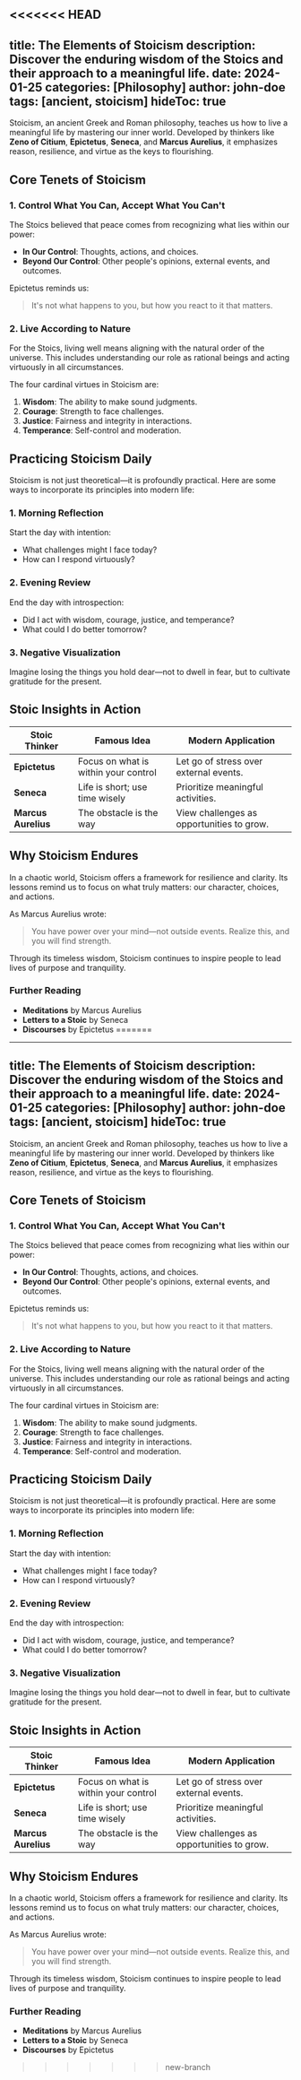 <<<<<<< HEAD
---
title: The Elements of Stoicism
description: Discover the enduring wisdom of the Stoics and their approach to a meaningful life.
date: 2024-01-25
categories: [Philosophy]
author: john-doe
tags: [ancient, stoicism]
hideToc: true
---

Stoicism, an ancient Greek and Roman philosophy, teaches us how to live a meaningful life by mastering our inner world. Developed by thinkers like **Zeno of Citium**, **Epictetus**, **Seneca**, and **Marcus Aurelius**, it emphasizes reason, resilience, and virtue as the keys to flourishing.

## Core Tenets of Stoicism

### 1. **Control What You Can, Accept What You Can't**

The Stoics believed that peace comes from recognizing what lies within our power:

- **In Our Control**: Thoughts, actions, and choices.
- **Beyond Our Control**: Other people's opinions, external events, and outcomes.

Epictetus reminds us:

> It's not what happens to you, but how you react to it that matters.

### 2. **Live According to Nature**

For the Stoics, living well means aligning with the natural order of the universe. This includes understanding our role as rational beings and acting virtuously in all circumstances.

The four cardinal virtues in Stoicism are:

1. **Wisdom**: The ability to make sound judgments.
2. **Courage**: Strength to face challenges.
3. **Justice**: Fairness and integrity in interactions.
4. **Temperance**: Self-control and moderation.

## Practicing Stoicism Daily

Stoicism is not just theoretical—it is profoundly practical. Here are some ways to incorporate its principles into modern life:

### 1. Morning Reflection

Start the day with intention:

- What challenges might I face today?
- How can I respond virtuously?

### 2. Evening Review

End the day with introspection:

- Did I act with wisdom, courage, justice, and temperance?
- What could I do better tomorrow?

### 3. Negative Visualization

Imagine losing the things you hold dear—not to dwell in fear, but to cultivate gratitude for the present.

## Stoic Insights in Action

| Stoic Thinker      | Famous Idea                                   | Modern Application                         |
|---------------------|-----------------------------------------------|--------------------------------------------|
| **Epictetus**       | Focus on what is within your control          | Let go of stress over external events.     |
| **Seneca**          | Life is short; use time wisely                | Prioritize meaningful activities.          |
| **Marcus Aurelius** | The obstacle is the way                      | View challenges as opportunities to grow.  |

## Why Stoicism Endures

In a chaotic world, Stoicism offers a framework for resilience and clarity. Its lessons remind us to focus on what truly matters: our character, choices, and actions.

As Marcus Aurelius wrote:

> You have power over your mind—not outside events. Realize this, and you will find strength.

Through its timeless wisdom, Stoicism continues to inspire people to lead lives of purpose and tranquility.

### Further Reading

- **Meditations** by Marcus Aurelius
- **Letters to a Stoic** by Seneca
- **Discourses** by Epictetus
=======
---
title: The Elements of Stoicism
description: Discover the enduring wisdom of the Stoics and their approach to a meaningful life.
date: 2024-01-25
categories: [Philosophy]
author: john-doe
tags: [ancient, stoicism]
hideToc: true
---

Stoicism, an ancient Greek and Roman philosophy, teaches us how to live a meaningful life by mastering our inner world. Developed by thinkers like **Zeno of Citium**, **Epictetus**, **Seneca**, and **Marcus Aurelius**, it emphasizes reason, resilience, and virtue as the keys to flourishing.

## Core Tenets of Stoicism

### 1. **Control What You Can, Accept What You Can't**

The Stoics believed that peace comes from recognizing what lies within our power:

- **In Our Control**: Thoughts, actions, and choices.
- **Beyond Our Control**: Other people's opinions, external events, and outcomes.

Epictetus reminds us:

> It's not what happens to you, but how you react to it that matters.

### 2. **Live According to Nature**

For the Stoics, living well means aligning with the natural order of the universe. This includes understanding our role as rational beings and acting virtuously in all circumstances.

The four cardinal virtues in Stoicism are:

1. **Wisdom**: The ability to make sound judgments.
2. **Courage**: Strength to face challenges.
3. **Justice**: Fairness and integrity in interactions.
4. **Temperance**: Self-control and moderation.

## Practicing Stoicism Daily

Stoicism is not just theoretical—it is profoundly practical. Here are some ways to incorporate its principles into modern life:

### 1. Morning Reflection

Start the day with intention:

- What challenges might I face today?
- How can I respond virtuously?

### 2. Evening Review

End the day with introspection:

- Did I act with wisdom, courage, justice, and temperance?
- What could I do better tomorrow?

### 3. Negative Visualization

Imagine losing the things you hold dear—not to dwell in fear, but to cultivate gratitude for the present.

## Stoic Insights in Action

| Stoic Thinker      | Famous Idea                                   | Modern Application                         |
|---------------------|-----------------------------------------------|--------------------------------------------|
| **Epictetus**       | Focus on what is within your control          | Let go of stress over external events.     |
| **Seneca**          | Life is short; use time wisely                | Prioritize meaningful activities.          |
| **Marcus Aurelius** | The obstacle is the way                      | View challenges as opportunities to grow.  |

## Why Stoicism Endures

In a chaotic world, Stoicism offers a framework for resilience and clarity. Its lessons remind us to focus on what truly matters: our character, choices, and actions.

As Marcus Aurelius wrote:

> You have power over your mind—not outside events. Realize this, and you will find strength.

Through its timeless wisdom, Stoicism continues to inspire people to lead lives of purpose and tranquility.

### Further Reading

- **Meditations** by Marcus Aurelius
- **Letters to a Stoic** by Seneca
- **Discourses** by Epictetus
>>>>>>> new-branch
